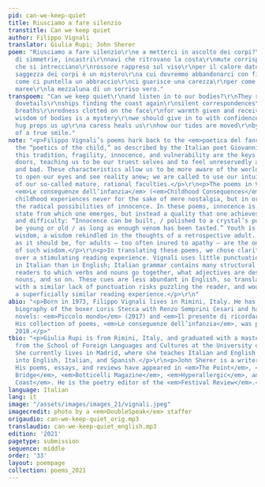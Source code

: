 ```yaml
---
pid: can-we-keep-quiet
title: Riusciamo a fare silenzio
transtitle: Can we keep quiet
author: Filippo Vignali
translator: Giulia Rupi; John Sherer
poem: "Riusciamo a fare silenzio\r\ne a metterci in ascolto dei corpi?\r\nCi parlano
  di simmetrie, incastri\r\nnavi che ritrovano la costa\r\nmute corrispondenze\r\nrespiri
  che si intrecciano\r\nrossore rappreso sul viso\r\nper il calore dato e ricevuto.\r\nLa
  saggezza dei corpi è un mistero\r\na cui dovremmo abbandonarci con fiducia\r\nper
  come ci puntella un abbraccio\r\nci guarisce una carezza\r\nper come sposta le nostre
  maree\r\nla mezzaluna di un sorriso vero."
transpoem: "Can we keep quiet\r\nand listen in to our bodies?\r\nThey speak of symmetries,
  dovetails\r\nships finding the coast again\r\nsilent correspondences\r\nintertwining
  breaths\r\nredness clotted on the face\r\nfor warmth given and received.\r\nThe
  wisdom of bodies is a mystery\r\nwe should give in to with confidence:\r\nhow a
  hug props us up\r\na caress heals us\r\nhow our tides are moved\r\nby the half-moon
  of a true smile."
note: "<p>Filippo Vignali’s poems hark back to the <em>poetica del fanciullino</em>,
  the “poetics of the child,” as described by the Italian poet Giovanni Pascoli. In
  this tradition, fragility, innocence, and vulnerability are the keys that open many
  doors, teaching us to be our truest selves and to feel unreservedly all things good
  and bad. These characteristics allow us to be more aware of the world around us,
  to open our eyes and see reality anew; we are called to use our intuition instead
  of our so-called mature, rational faculties.</p>\r\n<p>The poems in Vignali’s book
  <em>Le conseguenze dell’infanzia</em> (<em>Childhood Consequences</em>) engage with
  childhood experiences never for the sake of mere nostalgia, but in order to investigate
  the radical possibilities of innocence. In these poems, innocence is not a beginning
  state from which one emerges, but instead a quality that one achieves through trial
  and difficulty: “Innocence can be built, / polished to a crystal’s purity; it can
  be young or old / as long as enough venom has been tasted.” Youth is a source of
  wisdom, a wisdom rekindled in the thoughts of a retrospective adult. And that’s
  as it should be, for adults — too often inured to apathy — are the ones in need
  of such wisdom.</p>\r\n<p>In translating these poems, we chose clarity of voice
  over a stimulating reading experience. Vignali uses little punctuation — less confusing
  in Italian than in English; Italian grammar contains many structural cues that alert
  readers to which verbs and nouns go together, what adjectives are describing which
  nouns, and so on. These cues are less abundant in English, so translating the poems
  with a similar lack of punctuation risks puzzling the reader, and would offer only
  a superficially similar reading experience.</p>\r\n"
abio: "<p>Born in 1973, Filippo Vignali lives in Rimini, Italy. He has cowritten a
  biography of the boxer Loris Stecca with Renzo Semprini Cesari and has written two
  novels: <em>Piccolo mondo</em> (2017) and <em>Il presente di ricordare</em> (2020).
  His collection of poems, <em>Le conseguenze dell’infanzia</em>, was published in
  2018.</p>"
tbio: "<p>Giulia Rupi is from Rimini, Italy, and graduated with a master’s degree
  from the School of Foreign Languages and Cultures at the University of Bologna.
  She currently lives in Madrid, where she teaches Italian and English and translates
  into English, Italian, and Spanish.</p>\r\n<p>John Sherer is a writer based in Brooklyn.
  His poems, essays, and reviews have appeared in <em>The Point</em>, <em>Hot Metal
  Bridge</em>, <em>Botticelli Magazine</em>, <em>Hyperallergic</em>, and <em>Gulf
  Coast</em>. He is the poetry editor of the <em>Festival Review</em>.</p>"
language: Italian
lang: it
image: "/assets/images/images_21/vignali.jpeg"
imagecredit: photo by a <em>DoubleSpeak</em> staffer
origaudio: can-we-keep-quiet_orig.mp3
translaudio: can-we-keep-quiet_english.mp3
edition: '2021'
pagetype: submission
sequence: middle
order: '33'
layout: poempage
collection: poems_2021
---
```

